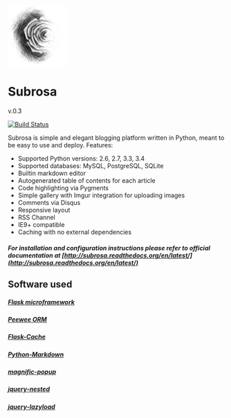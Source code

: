 ![](sr.jpg)
# Subrosa

v.0.3


[![Build Status](https://travis-ci.org/exaroth/subrosa.png?branch=master)](https://travis-ci.org/exaroth/subrosa)


Subrosa is simple and elegant blogging platform written in Python, meant to be easy to use and deploy. Features:


* Supported Python versions: 2.6, 2.7, 3.3, 3.4
* Supported databases: MySQL, PostgreSQL, SQLite
* Builtin markdown editor
* Autogenerated table of contents for each article
* Code highlighting via Pygments
* Simple gallery with Imgur integration for uploading images
* Comments via Disqus
* Responsive layout
* RSS Channel
* IE9+ compatible
* Caching with no external dependencies

##### For installation and configuration instructions please refer to official documentation at [http://subrosa.readthedocs.org/en/latest/](http://subrosa.readthedocs.org/en/latest/)

## Software used

##### [Flask microframework](http://flask.pocoo.org/)
##### [Peewee ORM](https://github.com/coleifer/peewee)
##### [Flask-Cache](https://github.com/thadeusb/flask-cache)
##### [Python-Markdown](https://github.com/waylan/Python-Markdown)
##### [magnific-popup](http://dimsemenov.com/plugins/magnific-popup/)
##### [jquery-nested](http://suprb.com/apps/nested/)
##### [jquery-lazyload](http://www.appelsiini.net/projects/lazyload)



